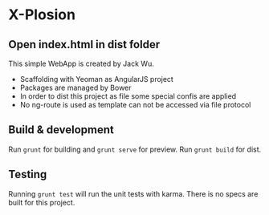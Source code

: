 # X-Plosion

## Open index.html in dist folder

This simple WebApp is created by Jack Wu.
- Scaffolding with Yeoman as AngularJS project
- Packages are managed by Bower
- In order to dist this project as file some special confis are applied
- No ng-route is used as template can not be accessed via file protocol

## Build & development

Run `grunt` for building and `grunt serve` for preview.
Run `grunt build` for dist.

## Testing

Running `grunt test` will run the unit tests with karma.
There is no specs are built for this project.
